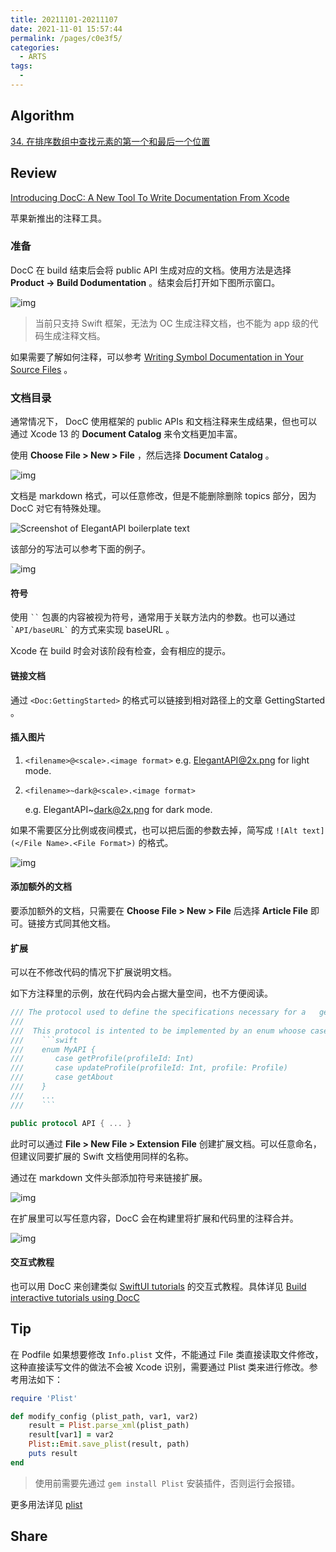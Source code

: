 ```yaml
---
title: 20211101-20211107
date: 2021-11-01 15:57:44
permalink: /pages/c0e3f5/
categories:
  - ARTS
tags:
  - 
---
```

## Algorithm

[34. 在排序数组中查找元素的第一个和最后一个位置](/pages/64c5ad/)

## Review

[Introducing DocC: A New Tool To Write Documentation From Xcode](https://betterprogramming.pub/introducing-docc-a-new-tool-to-write-documentation-from-xcode-64d990d0a1c9)

苹果新推出的注释工具。

### 准备

DocC 在 build 结束后会将 public API 生成对应的文档。使用方法是选择 **Product -> Build Dodumentation** 。结束会后打开如下图所示窗口。

![img](https://illusion-blog.oss-cn-beijing.aliyuncs.com/img/202111011516366.png)

> 当前只支持 Swift 框架，无法为 OC 生成注释文档，也不能为 app 级的代码生成注释文档。

如果需要了解如何注释，可以参考 [Writing Symbol Documentation in Your Source Files](https://developer.apple.com/documentation/xcode/writing-symbol-documentation-in-your-source-files) 。

### 文档目录

通常情况下， DocC 使用框架的 public APIs 和文档注释来生成结果，但也可以通过 Xcode 13 的 **Document Catalog** 来令文档更加丰富。

使用 **Choose File > New > File** ，然后选择 **Document Catalog** 。

![img](https://illusion-blog.oss-cn-beijing.aliyuncs.com/img/202111011527515.png)

文档是 markdown 格式，可以任意修改，但是不能删除删除 topics 部分，因为 DocC 对它有特殊处理。

![Screenshot of ElegantAPI boilerplate text](https://illusion-blog.oss-cn-beijing.aliyuncs.com/img/202111011530891.png)

该部分的写法可以参考下面的例子。

![img](https://illusion-blog.oss-cn-beijing.aliyuncs.com/img/202111011531076.png)

#### 符号

使用 ``` `` ``` 包裹的内容被视为符号，通常用于关联方法内的参数。也可以通过 ``` `API/baseURL` ``` 的方式来实现 baseURL 。

Xcode 在 build 时会对该阶段有检查，会有相应的提示。

#### 链接文档

通过 `<Doc:GettingStarted>`  的格式可以链接到相对路径上的文章 GettingStarted 。

#### 插入图片

1. `<filename>@<scale>.<image format>`
   e.g. ElegantAPI@2x.png for light mode.

2. `<filename>~dark@<scale>.<image format>`

   e.g. ElegantAPI~dark@2x.png for dark mode.

如果不需要区分比例或夜间模式，也可以把后面的参数去掉，简写成 `![Alt text](</File Name>.<File Format>)` 的格式。

![img](https://illusion-blog.oss-cn-beijing.aliyuncs.com/img/202111011546163.png)

#### 添加额外的文档

要添加额外的文档，只需要在  **Choose File > New > File**  后选择 **Article File** 即可。链接方式同其他文档。

#### 扩展

可以在不修改代码的情况下扩展说明文档。

如下方注释里的示例，放在代码内会占据大量空间，也不方便阅读。

```swift
/// The protocol used to define the specifications necessary for a   generating an URLRequest
///
///  This protocol is intented to be implemented by an enum whoose cases represent each endpoint of the api calls you want to make, and provide the requirement according to each case.
///    ```swift
///    enum MyAPI {
///       case getProfile(profileId: Int)
///       case updateProfile(profileId: Int, profile: Profile)
///       case getAbout
///    }
///    ...
///    ```

public protocol API { ... }
```

此时可以通过 **File > New File > Extension File** 创建扩展文档。可以任意命名，但建议同要扩展的 Swift 文档使用同样的名称。

通过在 markdown 文件头部添加符号来链接扩展。

![img](https://illusion-blog.oss-cn-beijing.aliyuncs.com/img/202111011554581.png)

在扩展里可以写任意内容，DocC 会在构建里将扩展和代码里的注释合并。

![img](https://illusion-blog.oss-cn-beijing.aliyuncs.com/img/202111011555719.png)

#### 交互式教程

也可以用 DocC 来创建类似 [SwiftUI tutorials](https://developer.apple.com/tutorials/SwiftUI) 的交互式教程。具体详见 [Build interactive tutorials using DocC](https://developer.apple.com/videos/play/wwdc2021/10235)

## Tip

在 Podfile 如果想要修改 `Info.plist` 文件，不能通过 File 类直接读取文件修改，这种直接读写文件的做法不会被 Xcode 识别，需要通过 Plist 类来进行修改。参考用法如下：

```ruby
require 'Plist'

def modify_config (plist_path, var1, var2)
    result = Plist.parse_xml(plist_path)
    result[var1] = var2
    Plist::Emit.save_plist(result, path)
    puts result
end
```

> 使用前需要先通过 `gem install Plist` 安装插件，否则运行会报错。

更多用法详见 [plist](https://github.com/patsplat/plist)

## Share